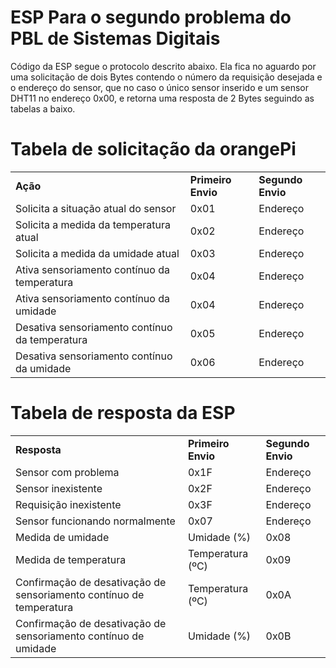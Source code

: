 # ESP Para o segundo problema do PBL de Sistemas Digitais
<p>
  Código da ESP segue o protocolo descrito abaixo. Ela fica no aguardo por uma solicitação de dois Bytes contendo o número da requisição desejada e o endereço do sensor, que no caso o único sensor inserido e um sensor DHT11 no endereço 0x00, e retorna uma resposta de 2 Bytes seguindo as tabelas a baixo.
</p>
<h1>Tabela de solicitação da orangePi</h1>
<table>
  
  <tr>
    <td>
      <b>Ação</b>
    </td>
    <td>
      <b>Primeiro Envio</b>
    </td>
    <td>
      <b>Segundo Envio</b>
    </td>
  </tr>
  
  <tr>
    <td>
      Solicita a situação atual do sensor
    </td>
    <td>
      0x01
    </td>
    <td>
      Endereço
    </td>
  </tr>
  
  <tr>
    <td>
      Solicita a medida da temperatura atual
    </td>
    <td>
      0x02
    </td>
    <td>
      Endereço
    </td>
  </tr>

  <tr>
    <td>
      Solicita a medida da umidade atual
    </td>
    <td>
      0x03
    </td>
    <td>
      Endereço
    </td>
  </tr>

  <tr>
    <td>
      Ativa sensoriamento contínuo da temperatura
    </td>
    <td>
      0x04
    </td>
    <td>
      Endereço
    </td>
  </tr>

  <tr>
    <td>
      Ativa sensoriamento contínuo da umidade
    </td>
    <td>
      0x04
    </td>
    <td>
      Endereço
    </td>
  </tr>

  <tr>
    <td>
      Desativa sensoriamento contínuo da temperatura
    </td>
    <td>
      0x05
    </td>
    <td>
      Endereço
    </td>
  </tr>

  <tr>
    <td>
      Desativa sensoriamento contínuo da umidade
    </td>
    <td>
      0x06
    </td>
    <td>
      Endereço
    </td>
  </tr>
</table>

<h1>Tabela de resposta da ESP</h1>

<table>
  <tr>
    <td>
      <b>Resposta</b>
    </td>
    <td>
      <b>Primeiro Envio</b>
    </td>
    <td>
      <b>Segundo Envio</b>
    </td>
  </tr>

  <tr>
    <td>
      Sensor com problema
    </td>
    <td>
      0x1F
    </td>
    <td>
      Endereço
    </td>
  </tr>

  <tr>
    <td>
      Sensor inexistente
    </td>
    <td>
      0x2F
    </td>
    <td>
      Endereço
    </td>
  </tr>

  <tr>
    <td>
      Requisição inexistente
    </td>
    <td>
      0x3F
    </td>
    <td>
      Endereço
    </td>
  </tr>

  <tr>
    <td>
      Sensor funcionando normalmente
    </td>
    <td>
      0x07
    </td>
    <td>
      Endereço
    </td>
  </tr>

  <tr>
    <td>
      Medida de umidade
    </td>
    <td>
      Umidade (%)
    </td>
    <td>
      0x08
    </td>
  </tr>

  <tr>
    <td>
      Medida de temperatura
    </td>
    <td>
      Temperatura (ºC)
    </td>
    <td>
      0x09
    </td>
  </tr>

  <tr>
    <td>
      Confirmação de desativação de sensoriamento contínuo de temperatura
    </td>
    <td>
      Temperatura (ºC)
    </td>
    <td>
      0x0A
    </td>
  </tr>

  <tr>
    <td>
      Confirmação de desativação de sensoriamento contínuo de umidade
    </td>
    <td>
      Umidade (%)
    </td>
    <td>
      0x0B
    </td>
  </tr>
</table>
